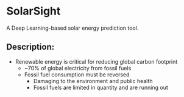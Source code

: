 # SolarSight

A Deep Learning-based solar energy prediction tool.

## Description:

- Renewable energy is critical for reducing global carbon footprint
  + ~70% of global electricity from fossil fuels 
  + Fossil fuel consumption must be reversed
    + Damaging to the environment and public health
    + Fossil fuels are limited in quantity and are running out
 

